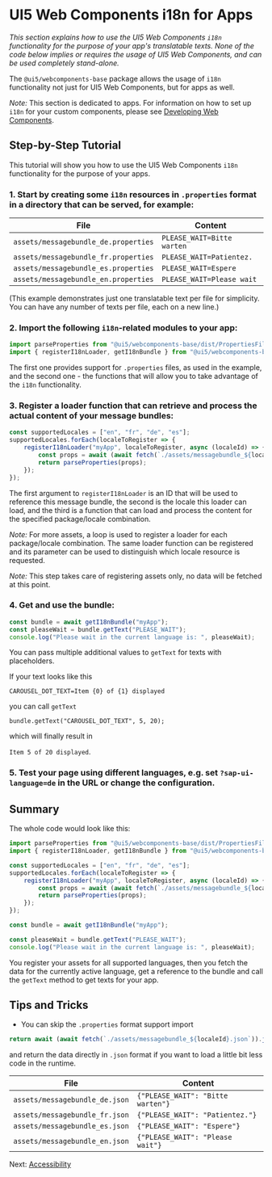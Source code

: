 # UI5 Web Components i18n for Apps

*This section explains how to use the UI5 Web Components `i18n` functionality for the purpose of your app's translatable texts.
None of the code below implies or requires the usage of UI5 Web Components, and can be used completely stand-alone.*

The `@ui5/webcomponents-base` package allows the usage of `i18n` functionality not just for UI5 Web Components,
but for apps as well.

*Note:* This section is dedicated to apps. For information on how to set up `i18n` for your custom components, please see [Developing Web Components](./dev/Developing%20Web%20Components.md).

## Step-by-Step Tutorial

This tutorial will show you how to use the UI5 Web Components `i18n` functionality for the purpose of your apps.

### 1. Start by creating some `i18n` resources in `.properties` format in a directory that can be served, for example:

|                 File                 |          Content           |
| ------------------------------------ | -------------------------- |
| `assets/messagebundle_de.properties` | `PLEASE_WAIT=Bitte warten` |
| `assets/messagebundle_fr.properties` | `PLEASE_WAIT=Patientez.`   |
| `assets/messagebundle_es.properties` | `PLEASE_WAIT=Espere`       |
| `assets/messagebundle_en.properties` | `PLEASE_WAIT=Please wait`  |

(This example demonstrates just one translatable text per file for simplicity. You can have any number of texts per file, each on a new line.)

### 2. Import the following `i18n`-related modules to your app:

```js
import parseProperties from "@ui5/webcomponents-base/dist/PropertiesFileFormat.js";
import { registerI18nLoader, getI18nBundle } from "@ui5/webcomponents-base/dist/i18nBundle.js";
```

The first one provides support for `.properties` files, as used in the example, and the second one - the functions
that will allow you to take advantage of the `i18n` functionality.

### 3. Register a loader function that can retrieve and process the actual content of your message bundles:

```js
const supportedLocales = ["en", "fr", "de", "es"];
supportedLocales.forEach(localeToRegister => {
	registerI18nLoader("myApp", localeToRegister, async (localeId) => {
		const props = await (await fetch(`./assets/messagebundle_${localeId}.properties`)).text();
		return parseProperties(props);
	});
});
```

The first argument to `registerI18nLoader` is an ID that will be used to reference this message bundle, the second is the locale this loader can load, and the third is a function that can load and process the content for the specified package/locale combination.

*Note:* For more assets, a loop is used to register a loader for each package/locale combination. The same loader function can be registered and its parameter can be used to distinguish which locale resource is requested.

*Note:* This step takes care of registering assets only, no data will be fetched at this point.

### 4. Get and use the bundle:

```js
const bundle = await getI18nBundle("myApp");
const pleaseWait = bundle.getText("PLEASE_WAIT");
console.log("Please wait in the current language is: ", pleaseWait);
```

You can pass multiple additional values to `getText` for texts with placeholders.

If your text looks like this

`CAROUSEL_DOT_TEXT=Item {0} of {1} displayed`

you can call `getText`

`bundle.getText("CAROUSEL_DOT_TEXT", 5, 20);`

which will finally result in

`Item 5 of 20 displayed`.

### 5. Test your page using different languages, e.g. set `?sap-ui-language=de` in the URL or change the configuration.

## Summary

The whole code would look like this:

```js
import parseProperties from "@ui5/webcomponents-base/dist/PropertiesFileFormat.js";
import { registerI18nLoader, getI18nBundle } from "@ui5/webcomponents-base/dist/i18nBundle.js";

const supportedLocales = ["en", "fr", "de", "es"];
supportedLocales.forEach(localeToRegister => {
	registerI18nLoader("myApp", localeToRegister, async (localeId) => {
		const props = await (await fetch(`./assets/messagebundle_${localeId}.properties`)).text();
		return parseProperties(props);
	});
});

const bundle = await getI18nBundle("myApp");

const pleaseWait = bundle.getText("PLEASE_WAIT");
console.log("Please wait in the current language is: ", pleaseWait);
```

You register your assets for all supported languages, then you fetch the data for the currently active language,
get a reference to the bundle and call the `getText` method to get texts for your app.

## Tips and Tricks

 - You can skip the `.properties` format support import

 ```js
return await (await fetch(`./assets/messagebundle_${localeId}.json`)).json();
 ```
and return the data directly in `.json` format if you want to load a little bit less code in the runtime.

|              File              |              Content              |
| ------------------------------ | --------------------------------- |
| `assets/messagebundle_de.json` | `{"PLEASE_WAIT": "Bitte warten"}` |
| `assets/messagebundle_fr.json` | `{"PLEASE_WAIT": "Patientez."}`   |
| `assets/messagebundle_es.json` | `{"PLEASE_WAIT": "Espere"}`       |
| `assets/messagebundle_en.json` | `{"PLEASE_WAIT": "Please wait"}`  |


Next: [Accessibility](../accessibility)
